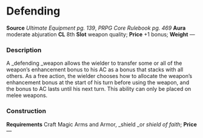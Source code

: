 ﻿---
name: "Defending"
type: "weapon_quality"
price: "+1 bonus"
description: |
  "A _defending _weapon allows the wielder to transfer some or all of the weapon’s enhancement bonus to his AC as a bonus that stacks with all others. As a free action, the wielder chooses how to allocate the weapon’s enhancement bonus at the start of his turn before using the weapon, and the bonus to AC lasts until his next turn. This ability can only be placed on melee weapons."
---

#  Defending

**Source** _Ultimate Equipment pg. 139_, _PRPG Core Rulebook pg. 469_
**Aura** moderate abjuration **CL** 8th
**Slot** weapon quality; **Price** +1 bonus; **Weight** —

### Description

A _defending _weapon allows the wielder to transfer some or all of the weapon’s enhancement bonus to his AC as a bonus that stacks with all others. As a free action, the wielder chooses how to allocate the weapon’s enhancement bonus at the start of his turn before using the weapon, and the bonus to AC lasts until his next turn. This ability can only be placed on melee weapons.

### Construction

**Requirements** Craft Magic Arms and Armor, _shield _or _shield of faith_; **Price** —